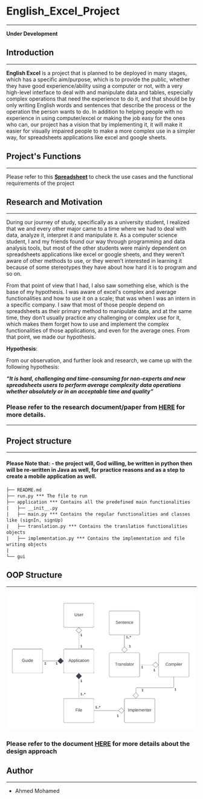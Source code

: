 # English_Excel_Project
****************

**Under Development**

## Introduction
**************
**English Excel** is a project that is planned to be deployed in many stages, which has a specific aim/purpose, which is to provide the public, whether they have good experience/ability using a computer or not, with a very high-level interface to deal with and manipulate data and tables, especially complex operations that need the experience to do it, and that should be by only writing English words and sentences that describe the process or the operation the person wants to do. In addition to helping people with no experience in using computer/excel or making the job easy for the ones who can, our project has a vision that by implementing it, it will make it easier for visually impaired people to make a more complex use in a simpler way, for spreadsheets applications like excel and google sheets.


## Project's Functions
****************
Please refer to this **[Spreadsheet](https://docs.google.com/spreadsheets/d/17WzV-W7HQ3XcJ7myyZlAuGElQq6yvE9q_bbXr-z3QOY/edit#gid=0)** to check the use cases and the functional requirements of the project

## Research and Motivation
****************
During our journey of study, specifically as a university student, I realized that we and every other major came to a time where we had to deal with data, analyze it, interpret it and manipulate it. As a computer science student, I and my friends found our way through programming and data analysis tools, but most of the other students were mainly dependent on spreadsheets applications like excel or google sheets, and they weren’t aware of other methods to use, or they weren’t interested in learning it because of some stereotypes they have about how hard it is to program and so on. 

From that point of view that I had, I also saw something else, which is the base of my hypothesis. I was aware of excel's complex and average functionalities and how to use it on a scale; that was when I was an intern in a specific company. I saw that most of those people depend on spreadsheets as their primary method to manipulate data, and at the same time, they don’t usually practice any challenging or complex use for it, which makes them forget how to use and implement the complex functionalities of those applications, and even for the average ones. From that point, we made our hypothesis.

**Hypothesis**:

From our observation, and further look and research, we came up with the following hypothesis:

***“It is hard, challenging and time-consuming for non-experts and new spreadsheets users to perform average complexity data operations whether absolutely or in an acceptable time and quality”***

### Please refer to the research document/paper from [HERE](https://docs.google.com/document/d/1lCygne2TUmsM03kNKZFZKGNhuR72Lf_GuhAtuDtNWPk/edit) for more details.
*******************

## Project structure
****************
#### Please Note that: - the project will, God willing, be written in python then will be re-written in Java as well, for practice reasons and as a step to create a mobile application as well.

    ├── README.md
    ├── run.py *** The file to run 
    ├── application *** Contains all the predefined main functionalities
    |   ├── __init__.py
    |   ├── main.py *** Contains the regular functionalities and classes like (signIn, signUp)
    |   ├── translation.py *** Contains the translation functionalities objects
    |   ├── implementation.py *** Contains the implementation and file writing objects
    |
    └── gui

## OOP Structure
****************

![Image](Python_Codes/Pictures/Class_UML.png)

### Please refer to the document [HERE](https://docs.google.com/document/d/1lCygne2TUmsM03kNKZFZKGNhuR72Lf_GuhAtuDtNWPk/edit) for more details about the design approach

## Author
****************
- Ahmed Mohamed